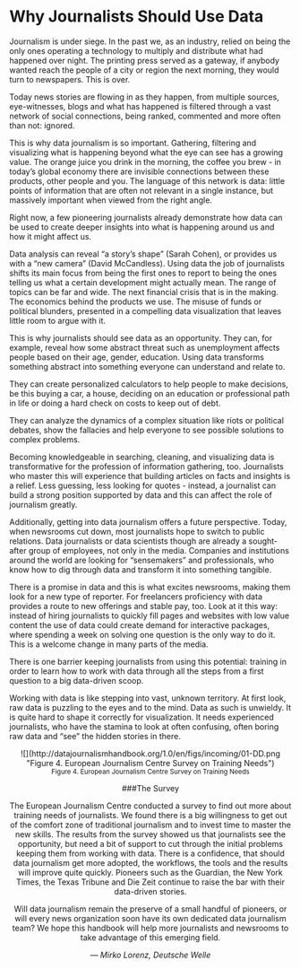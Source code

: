 # Why Journalists Should Use Data

Journalism is under siege. In the past we, as an industry, relied on being the only ones operating a technology to multiply and distribute what had happened over night. The printing press served as a gateway, if anybody wanted reach the people of a city or region the next morning, they would turn to newspapers. This is over.

Today news stories are flowing in as they happen, from multiple sources, eye-witnesses, blogs and what has happened is filtered through a vast network of social connections, being ranked, commented and more often than not: ignored.

This is why data journalism is so important. Gathering, filtering and visualizing what is happening beyond what the eye can see has a growing value. The orange juice you drink in the morning, the coffee you brew - in today’s global economy there are invisible connections between these products, other people and you. The language of this network is data: little points of information that are often not relevant in a single instance, but massively important when viewed from the right angle.

Right now, a few pioneering journalists already demonstrate how data can be used to create deeper insights into what is happening around us and how it might affect us.

Data analysis can reveal “a story’s shape” (Sarah Cohen), or provides us with a “new camera” (David McCandless). Using data the job of journalists shifts its main focus from being the first ones to report to being the ones telling us what a certain development might actually mean. The range of topics can be far and wide. The next financial crisis that is in the making. The economics behind the products we use. The misuse of funds or political blunders, presented in a compelling data visualization that leaves little room to argue with it.

This is why journalists should see data as an opportunity. They can, for example, reveal how some abstract threat such as unemployment affects people based on their age, gender, education. Using data transforms something abstract into something everyone can understand and relate to.

They can create personalized calculators to help people to make decisions, be this buying a car, a house, deciding on an education or professional path in life or doing a hard check on costs to keep out of debt.

They can analyze the dynamics of a complex situation like riots or political debates, show the fallacies and help everyone to see possible solutions to complex problems.

Becoming knowledgeable in searching, cleaning, and visualizing data is transformative for the profession of information gathering, too. Journalists who master this will experience that building articles on facts and insights is a relief. Less guessing, less looking for quotes - instead, a journalist can build a strong position supported by data and this can affect the role of journalism greatly.

Additionally, getting into data journalism offers a future perspective. Today, when newsrooms cut down, most journalists hope to switch to public relations. Data journalists or data scientists though are already a sought-after group of employees, not only in the media. Companies and institutions around the world are looking for “sensemakers” and professionals, who know how to dig through data and transform it into something tangible.

There is a promise in data and this is what excites newsrooms, making them look for a new type of reporter. For freelancers proficiency with data provides a route to new offerings and stable pay, too. Look at it this way: instead of hiring journalists to quickly fill pages and websites with low value content the use of data could create demand for interactive packages, where spending a week on solving one question is the only way to do it. This is a welcome change in many parts of the media.

There is one barrier keeping journalists from using this potential: training in order to learn how to work with data through all the steps from a first question to a big data-driven scoop.

Working with data is like stepping into vast, unknown territory. At first look, raw data is puzzling to the eyes and to the mind. Data as such is unwieldy. It is quite hard to shape it correctly for visualization. It needs experienced journalists, who have the stamina to look at often confusing, often boring raw data and “see” the hidden stories in there.


<CENTER>![](http://datajournalismhandbook.org/1.0/en/figs/incoming/01-DD.png "Figure 4. European Journalism Centre Survey on Training Needs")

<center><small>Figure 4. European Journalism Centre Survey on Training Needs</small></center>

###The Survey

The European Journalism Centre conducted a survey to find out more about training needs of journalists. We found there is a big willingness to get out of the comfort zone of traditional journalism and to invest time to master the new skills. The results from the survey showed us that journalists see the opportunity, but need a bit of support to cut through the initial problems keeping them from working with data. There is a confidence, that should data journalism get more adopted, the workflows, the tools and the results will improve quite quickly. Pioneers such as the Guardian, the New York Times, the Texas Tribune and Die Zeit continue to raise the bar with their data-driven stories.

Will data journalism remain the preserve of a small handful of pioneers, or will every news organization soon have its own dedicated data journalism team? We hope this handbook will help more journalists and newsrooms to take advantage of this emerging field.

— *Mirko Lorenz, Deutsche Welle*































